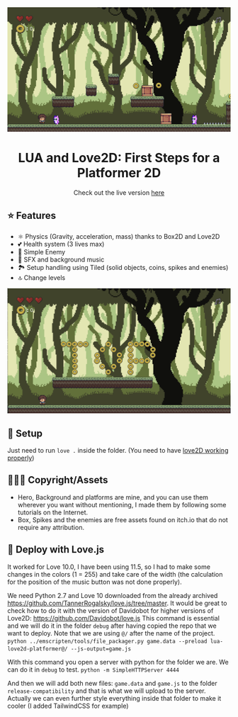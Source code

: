 <div align="center">

<a href="https://github.com/manuelsanchezweb/lua-love2d-platformer">
  <img src="./screen-final.png" alt="Logo" width="800" />
</a>

# LUA and Love2D: First Steps for a Platformer 2D

Check out the live version [here](https://love2d-rpg-platform.netlify.app/)

</div>

## ⭐️ Features

- ⚛️ Physics (Gravity, acceleration, mass) thanks to Box2D and Love2D
- 💕 Health system (3 lives max)
- 👾 Simple Enemy
- 🎵 SFX and background music
- 🏞️ Setup handling using Tiled (solid objects, coins, spikes and enemies)
- 🔝 Change levels

 <img src="./screen-top.png" alt="Logo" width="800" />

## 🔧 Setup

Just need to run `love .` inside the folder.
(You need to have [love2D working properly](https://love2d.org/))

## 🤷🏻‍♂️ Copyright/Assets

- Hero, Background and platforms are mine, and you can use them wherever you want without mentioning, I made them by following some tutorials on the Internet.
- Box, Spikes and the enemies are free assets found on itch.io that do not require any attribution.

## 🚀 Deploy with Love.js

It worked for Love 10.0, I have been using 11.5, so I had to make some changes in the colors (1 = 255) and take care of the width (the calculation for the position of the music button was not done properly).

We need Python 2.7 and Love 10 downloaded from the already archived https://github.com/TannerRogalsky/love.js/tree/master.
It would be great to check how to do it with the version of Davidobot for higher versions of Love2D: https://github.com/Davidobot/love.js
This command is essential and we will do it in the folder `debug` after having copied the repo that we want to deploy.
Note that we are using `@/` after the name of the project.
`python ../emscripten/tools/file_packager.py game.data --preload lua-love2d-platformer@/ --js-output=game.js`

With this command you open a server with python for the folder we are. We can do it in `debug` to test.
`python -m SimpleHTTPServer 4444`

And then we will add both new files: `game.data` and `game.js` to the folder `release-compatibility` and that is what we will upload to the server. Actually we can even further style everything inside that folder to make it cooler (I added TailwindCSS for example)
